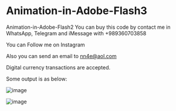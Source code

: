 # Animation-in-Adobe-Flash3
Animation-in-Adobe-Flash2
You can buy this code by contact me in WhatsApp, Telegram and iMessage with +989360703858

You can Follow me on Instagram

Also you can send an email to nn4e@aol.com

Digital currency transactions are accepted.

Some output is as below:

![image](https://github.com/user-attachments/assets/d03f1319-8200-4a8b-ad21-c09398a3fc25)

![image](https://github.com/user-attachments/assets/56112a0f-58eb-45c6-84bd-cb0af97f37de)



